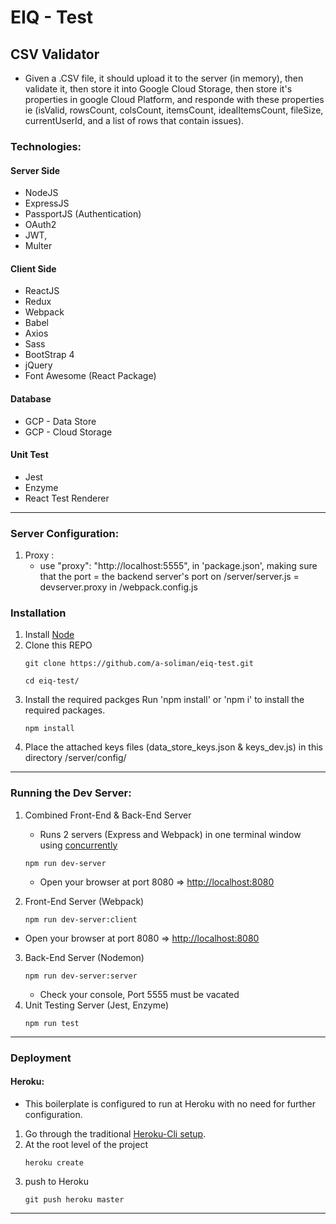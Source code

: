 # EIQ - Test

## CSV Validator

- Given a .CSV file, it should upload it to the server (in memory), then validate it, then store it into Google Cloud Storage, then store it's properties in google Cloud Platform, and responde with these properties ie (isValid, rowsCount, colsCount, itemsCount, idealItemsCount, fileSize, currentUserId, and a list of rows that contain issues).

### Technologies:

#### Server Side

- NodeJS
- ExpressJS
- PassportJS (Authentication)
- OAuth2
- JWT,
- Multer

#### Client Side

- ReactJS
- Redux
- Webpack
- Babel
- Axios
- Sass
- BootStrap 4
- jQuery
- Font Awesome (React Package)

#### Database

- GCP - Data Store
- GCP - Cloud Storage

#### Unit Test

- Jest
- Enzyme
- React Test Renderer

---

### Server Configuration:

1. Proxy :
   - use "proxy": "http://localhost:5555", in 'package.json', making sure that the port = the backend server's port on /server/server.js = devserver.proxy in /webpack.config.js

### Installation

1. Install [Node](https://nodejs.org/en/)
2. Clone this REPO
   ```
   git clone https://github.com/a-soliman/eiq-test.git
   ```
   ```
   cd eiq-test/
   ```
3. Install the required packges
   Run 'npm install' or 'npm i' to install the required packages.
   ```
   npm install
   ```
4. Place the attached keys files (data_store_keys.json & keys_dev.js) in this directory /server/config/

---

### Running the Dev Server:

1. Combined Front-End & Back-End Server

   - Runs 2 servers (Express and Webpack) in one terminal window using [concurrently](https://www.npmjs.com/package/concurrently)

   ```
   npm run dev-server
   ```

   - Open your browser at port 8080 => [http://localhost:8080](http://localhost:8080)

2. Front-End Server (Webpack)
   ```
   npm run dev-server:client
   ```

- Open your browser at port 8080 => [http://localhost:8080](http://localhost:8080)

3. Back-End Server (Nodemon)
   ```
   npm run dev-server:server
   ```
   - Check your console, Port 5555 must be vacated
4. Unit Testing Server (Jest, Enzyme)
   ```
   npm run test
   ```

---

### Deployment

#### Heroku:

- This boilerplate is configured to run at Heroku with no need for further configuration.

1. Go through the traditional [Heroku-Cli setup](https://devcenter.heroku.com/articles/heroku-cli).
2. At the root level of the project
   ```
   heroku create
   ```
3. push to Heroku
   ```
   git push heroku master
   ```

---
